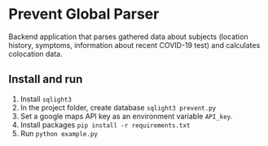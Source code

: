 # Prevent Global Parser
Backend application that parses gathered data about subjects (location history, symptoms, information about recent COVID-19 test) and calculates colocation data.

## Install and run

1. Install `sqlight3`
1. In the project folder, create database `sqlight3 prevent.py`
1. Set a google maps API key as an environment variable `API_key`.
1. Install packages `pip install -r requirements.txt`
1. Run `python example.py`
